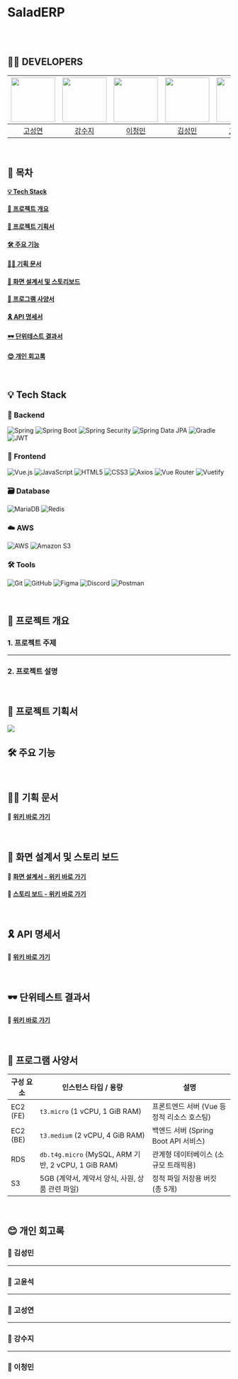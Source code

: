 # SaladERP

<br><br>

## 👨‍💻 DEVELOPERS

|<img src="https://github.com/user-attachments/assets/cb845810-25d3-4dcf-ba17-67fcfc0b8af8" width="100" height="100"> |<img src="https://github.com/user-attachments/assets/909ac8c4-efbc-4018-80c0-ccdf25c83aa8" width="100" height="100"> | <img src="https://github.com/user-attachments/assets/aaa00294-adab-437d-91ab-936b31ff96e5" width="100" height="100">|<img src="https://github.com/user-attachments/assets/9af3805d-c77b-47bb-87fd-22175393c99c" width="100" height="100"> | <img src="https://github.com/user-attachments/assets/827413dd-fdae-4023-81df-7f0c7b72e8eb" width="100" height="100"> | <img src="https://github.com/user-attachments/assets/f3bf98d3-e389-43dd-96bb-e75e8d279624" width="100" height="100"> |
| :------------------------------------: | :-------------------------------------: | :-----------------------------------: | :--------------------------------------: | :-----------------------------------: | :-----------------------------------: |
| [고성연](https://github.com/Gombo2) | [강수지](https://github.com/yehang218) | [이청민](https://github.com/Bluesky3125) | [김성민](https://github.com/SungMin-hub) | [고윤석](https://github.com/minsun24) | [이서영(멘토)](https://github.com/beyond-sw-camp) |

<br>


## 📜 목차

#### [💡 Tech Stack](#-tech-stack)
#### [📢 프로젝트 개요](#-프로젝트-개요)
#### [💼 프로젝트 기획서](#-프로젝트-기획서)
#### [🛠️ 주요 기능](#-주요-기능)
#### [🙆‍♀️ 기획 문서](#-기획-문서)
#### [💍 화면 설계서 및 스토리보드](#-화면-설계서-및-스토리보드)
#### [🥎 프로그램 사양서](#-프로그램-사양서)
#### [🎗️ API 명세서](#-api-명세서)
#### [🕶️ 단위테스트 결과서](#-단위테스트-결과서)
#### [😊 개인 회고록](#-개인-회고록)
  

<br>

## 💡 Tech Stack
### 🌿 Backend
![Spring](https://img.shields.io/badge/Spring-6DB33F?style=for-the-badge&logo=spring&logoColor=white)
![Spring Boot](https://img.shields.io/badge/Spring_Boot-6DB33F?style=for-the-badge&logo=springboot&logoColor=white)
![Spring Security](https://img.shields.io/badge/Spring_Security-6DB33F?style=for-the-badge&logo=springsecurity&logoColor=white)
![Spring Data JPA](https://img.shields.io/badge/Spring_Data_JPA-6DB33F?style=for-the-badge)
![Gradle](https://img.shields.io/badge/Gradle-02303A?style=for-the-badge&logo=gradle&logoColor=white)
![JWT](https://img.shields.io/badge/JWT-000000?style=for-the-badge&logo=JSON%20web%20tokens&logoColor=white)

### 🌿 Frontend
![Vue.js](https://img.shields.io/badge/Vue.js-4FC08D?style=for-the-badge&logo=vue.js&logoColor=white)
![JavaScript](https://img.shields.io/badge/JavaScript-F7DF1E?style=for-the-badge&logo=javascript&logoColor=black)
![HTML5](https://img.shields.io/badge/HTML5-E34F26?style=for-the-badge&logo=html5&logoColor=white)
![CSS3](https://img.shields.io/badge/CSS3-1572B6?style=for-the-badge&logo=css3&logoColor=white)
![Axios](https://img.shields.io/badge/Axios-5A29E4?style=for-the-badge)
![Vue Router](https://img.shields.io/badge/Vue_Router-4FC08D?style=for-the-badge)
![Vuetify](https://img.shields.io/badge/Vuetify-1867C0?style=for-the-badge)

### 🗃️ Database
![MariaDB](https://img.shields.io/badge/MariaDB-003545?style=for-the-badge&logo=mariadb&logoColor=white)
![Redis](https://img.shields.io/badge/Redis-DC382D?style=for-the-badge&logo=redis&logoColor=white)

### ☁️ AWS
![AWS](https://img.shields.io/badge/AWS-232F3E?style=for-the-badge&logo=amazonaws&logoColor=white)
![Amazon S3](https://img.shields.io/badge/Amazon_S3-569A31?style=for-the-badge&logo=amazonaws&logoColor=white)

### 🛠️ Tools
![Git](https://img.shields.io/badge/Git-F05032?style=for-the-badge&logo=git&logoColor=white)
![GitHub](https://img.shields.io/badge/GitHub-181717?style=for-the-badge&logo=github&logoColor=white)
![Figma](https://img.shields.io/badge/Figma-F24E1E?style=for-the-badge&logo=figma&logoColor=white)
![Discord](https://img.shields.io/badge/Discord-5865F2?style=for-the-badge&logo=discord&logoColor=white)
![Postman](https://img.shields.io/badge/Postman-FF6C37?style=for-the-badge&logo=postman&logoColor=white)

<br>

## 📢 프로젝트 개요

### 1. 프로젝트 주제

****

### 2. 프로젝트 설명


<br>

## 💼 프로젝트 기획서

<img src="https://github.com/user-attachments/assets/6eefd7f2-7262-4158-b6b4-6f6883427747">

<br>


## 🛠️ 주요 기능

<br>

## 🙆‍♀️ 기획 문서

#### 🔗 [위키 바로 가기](https://github.com/be14-fin-Clover-Salad/be14-fin-Clover-Salad-BE/wiki/%EA%B8%B0%ED%9A%8D-%EB%AC%B8%EC%84%9C)

<br>



## 💍 화면 설계서 및 스토리 보드

#### 🔗 [화면 설계서 - 위키 바로 가기](https://github.com/be14-fin-Clover-Salad/be14-fin-Clover-Salad-BE/wiki/%ED%99%94%EB%A9%B4-%EC%84%A4%EA%B3%84%EC%84%9C)
#### 🔗 [스토리 보드 - 위키 바로 가기](https://github.com/be14-fin-Clover-Salad/be14-fin-Clover-Salad-BE/wiki/%EC%8A%A4%ED%86%A0%EB%A6%AC-%EB%B3%B4%EB%93%9C)

<br>

## 🎗️ API 명세서

#### 🔗 [위키 바로 가기](https://github.com/be14-fin-Clover-Salad/be14-fin-Clover-Salad-BE/wiki/API-%EB%AA%85%EC%84%B8%EC%84%9C)


<br>

## 🕶️ 단위테스트 결과서

#### 🔗 [위키 바로 가기](https://github.com/be14-fin-Clover-Salad/be14-fin-Clover-Salad-BE/wiki/%ED%85%8C%EC%8A%A4%ED%8A%B8-%EC%BC%80%EC%9D%B4%EC%8A%A4-%EA%B2%B0%EA%B3%BC)

<br>

## 🥎 프로그램 사양서
| 구성 요소   | 인스턴스 타입 / 용량                              | 설명 |
|-------------|----------------------------------------------------|------|
| EC2 (FE)    | `t3.micro` (1 vCPU, 1 GiB RAM)                     | 프론트엔드 서버 (Vue 등 정적 리소스 호스팅) |
| EC2 (BE)    | `t3.medium` (2 vCPU, 4 GiB RAM)                    | 백엔드 서버 (Spring Boot API 서비스) |
| RDS         | `db.t4g.micro` (MySQL, ARM 기반, 2 vCPU, 1 GiB RAM) | 관계형 데이터베이스 (소규모 트래픽용) |
| S3          | 5GB (계약서, 계약서 양식, 사원, 상품 관련 파일)     | 정적 파일 저장용 버킷 (총 5개) |

<br>

## 😊 개인 회고록

<h3>🍪 김성민</h3>
<p>

<hr/>

<h3>🍪 고윤석</h3>
<p>

<hr/>

<h3>🍪 고성연</h3>
<p>

<hr/>

<h3>🍪 강수지</h3>
<p>

<hr/>

<h3>🍪 이청민</h3>
<p>

<br>

